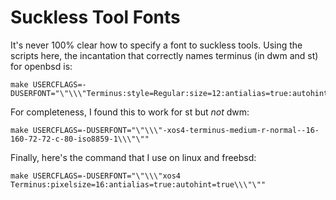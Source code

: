 # Suckless Tool Fonts

It's never 100% clear how to specify a font to suckless tools. Using the scripts here, the incantation
that correctly names terminus (in dwm and st) for openbsd is:

```
make USERCFLAGS=-DUSERFONT="\"\\\"Terminus:style=Regular:size=12:antialias=true:autohint=true\\\"\""```
```

For completeness, I found this to work for st but *not* dwm:
```
make USERCFLAGS=-DUSERFONT="\"\\\"-xos4-terminus-medium-r-normal--16-160-72-72-c-80-iso8859-1\\\"\""
```

Finally, here's the command that I use on linux and freebsd:
```
make USERCFLAGS=-DUSERFONT="\"\\\"xos4 Terminus:pixelsize=16:antialias=true:autohint=true\\\"\""
```
